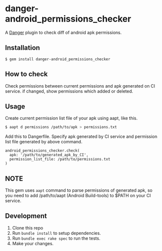 # danger-android_permissions_checker

A [Danger](https://danger.systems/ruby) plugin to check diff of android apk permissions.

## Installation

    $ gem install danger-android_permissions_checker

## How to check

Check permissions between current permissions and apk generated on CI service. if changed, show permissions which added or deleted.

## Usage

Create current permission list file of your apk using aapt, like this.

```bash
$ aapt d permissions /path/to/apk > permissions.txt
```

Add this to Dangerfile. Specify apk generated by CI service and permission list file generated by above command.

```
android_permissions_checker.check(
  apk: '/path/to/generated_apk_by_CI',
  permission_list_file: /path/to/permissions.txt
)
```

## NOTE

This gem uses `aapt`  command to parse permissions of generated apk, so you need to add /path/to/aapt (Android Build-tools) to $PATH on your CI service.


## Development

1. Clone this repo
2. Run `bundle install` to setup dependencies.
3. Run `bundle exec rake spec` to run the tests.
4. Make your changes.
